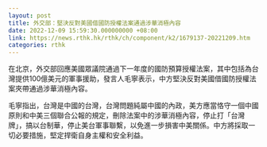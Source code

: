 ```yaml
---
layout: post
title: 外交部：堅決反對美國借國防授權法案通過涉華消極內容
date: 2022-12-09 15:59:30.000000000 +08:00
link: https://news.rthk.hk/rthk/ch/component/k2/1679137-20221209.htm
categories: rthk
---
```


在北京，外交部回應美國眾議院通過下一年度的國防預算授權法案，其中包括為台灣提供100億美元的軍事援助，發言人毛寧表示，中方堅決反對美國借國防授權法案夾帶通過涉華消極內容。

毛寧指出，台灣是中國的台灣，台灣問題純屬中國的內政，美方應當恪守一個中國原則和中美三個聯合公報的規定，刪除法案中的涉華消極內容，停止打「台灣牌」，搞以台制華，停止美台軍事聯繫，以免進一步損害中美關係。中方將採取一切必要措施，堅定捍衛自身主權和安全利益。
